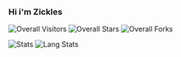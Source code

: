### Hi i'm Zickles

<img src="https://komarev.com/ghpvc/?username=Zickles&label=Profile%20Views&color=025bda&style=flat&label=Visitors" alt="Overall Visitors"></a>
<img src="https://img.shields.io/badge/dynamic/json?&label=Total%20Stars&color=025bda&style=flat&style=for-the-badge&query=%24.stars&url=https://api.github-star-counter.workers.dev/user/Zickles" alt="Overall Stars"></a>
<img src="https://img.shields.io/badge/dynamic/json?&label=Total%20Forks&color=025bda&style=flat&style=for-the-badge&query=%24.forks&url=https://api.github-star-counter.workers.dev/user/Zickles" alt="Overall Forks"></a>

![Stats](https://github-readme-stats.vercel.app/api?username=zickles&show_icons=true&theme=transparent&hide_border=true&bg_color=00000000&locale=en)
![Lang Stats](https://github-readme-stats.vercel.app/api/top-langs/?username=zickles&layout=donut&theme=transparent&hide_border=true&bg_color=00000000&locale=en)
